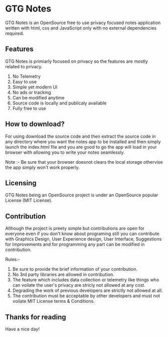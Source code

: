 # GTG Notes
GTG Notes is an OpenSource free to use privacy focused notes application written with html, css and JavaScript only with no external dependencies required.

## Features
GTG Notes is primiarly focused on privacy so the features are mostly related to privacy.
1. No Telemetry <br>
2. Easy to use <br>
3. Simple yet modern UI <br>
4. No ads or tracking <br>
5. Can be modified anytime <br>
6. Source code is locally and publicaly available <br>
7. Fully free to use <br>

## How to download?
For using download the source code and then extract the source code in any directory where you want the notes app to be installed and then simply launch the index.html file and you are good to go the app will load in your browser with allowing you to write your notes seamlessly.

Note :- Be sure that your browser doesnot clears the local storage othervise the app simply won't work properly.

## Licensing
GTG Notes being an OpenSource project is under an OpenSource popular License (MIT License).

## Contribution
Although the project is preety simple but contributions are open for everyone even if you don't know about programing still you can contribute with Graphics Design, User Experience design, User Interface, Suggestions for Improvements and for programming any part can be modified in contribution.

Rules:-
1. Be sure to provide the brief information of your contribution. <br>
2. No 3rd party libraries are allowed in contribution. <br>
3. The feature which includes data collection or telemetry like things who can voilate the user's privacy are stricly not allowed at any cost. <br>
4. Degrading the work of previous developers are strictly not allowed at all. <br>
5. The contribution must be acceptable by other developers and must not voilate MIT License terms & Conditions. <br>

## Thanks for reading
Have a nice day!